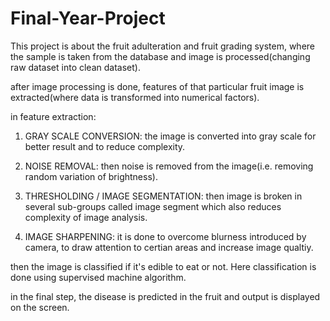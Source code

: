 # Final-Year-Project


This project is about the fruit adulteration and fruit grading system, where the sample is taken from the database and image is processed(changing raw dataset into clean dataset).

after image processing is done, features of that particular fruit image is extracted(where data is transformed into numerical factors).

in feature extraction:
  1. GRAY SCALE CONVERSION: the image is converted into gray scale for better result and to reduce complexity.

  2. NOISE REMOVAL: then noise is removed from the image(i.e. removing random variation of brightness).

  3. THRESHOLDING / IMAGE SEGMENTATION: then image is broken in several sub-groups called image segment which also reduces complexity of image analysis.

  4. IMAGE SHARPENING: it is done to overcome blurness introduced by camera, to draw attention to certian areas and increase image qualtiy.


then the image is classified if it's edible to eat or not. Here classification is done using supervised machine algorithm.

in the final step, the disease is predicted in the fruit and output is displayed on the screen.
